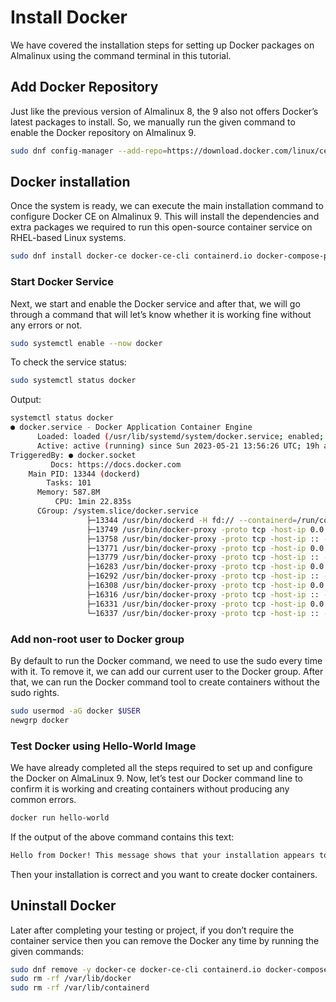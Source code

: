 # Install Docker

We have covered the installation steps for setting up Docker packages on Almalinux using the command terminal in this tutorial.

## Add Docker Repository

Just like the previous version of Almalinux 8, the 9 also not offers Docker’s latest packages to install. So, we manually run the given command to enable the Docker repository on Almalinux 9.

```bash
sudo dnf config-manager --add-repo=https://download.docker.com/linux/centos/docker-ce.repo
```

## Docker installation

Once the system is ready, we can execute the main installation command to configure Docker CE on Almalinux 9. This will install the dependencies and extra packages we required to run this open-source container service on RHEL-based Linux systems.

```bash
sudo dnf install docker-ce docker-ce-cli containerd.io docker-compose-plugin
```

### Start Docker Service

Next, we start and enable the Docker service and after that, we will go through a command that will let’s know whether it is working fine without any errors or not.

```bash
sudo systemctl enable --now docker
```

To check the service status:

```bash
sudo systemctl status docker
```

Output:

```bash
systemctl status docker
● docker.service - Docker Application Container Engine
	  Loaded: loaded (/usr/lib/systemd/system/docker.service; enabled; preset: disabled)
	  Active: active (running) since Sun 2023-05-21 13:56:26 UTC; 19h ago
TriggeredBy: ● docker.socket
		 Docs: https://docs.docker.com
	Main PID: 13344 (dockerd)
		Tasks: 101
	  Memory: 587.8M
		  CPU: 1min 22.835s
	  CGroup: /system.slice/docker.service
				 ├─13344 /usr/bin/dockerd -H fd:// --containerd=/run/containerd/containerd.sock
				 ├─13749 /usr/bin/docker-proxy -proto tcp -host-ip 0.0.0.0 -host-port 9000 -container-ip 172.17.0.2 -container-port 9000
				 ├─13758 /usr/bin/docker-proxy -proto tcp -host-ip :: -host-port 9000 -container-ip 172.17.0.2 -container-port 9000
				 ├─13771 /usr/bin/docker-proxy -proto tcp -host-ip 0.0.0.0 -host-port 8000 -container-ip 172.17.0.2 -container-port 8000
				 ├─13779 /usr/bin/docker-proxy -proto tcp -host-ip :: -host-port 8000 -container-ip 172.17.0.2 -container-port 8000
				 ├─16283 /usr/bin/docker-proxy -proto tcp -host-ip 0.0.0.0 -host-port 443 -container-ip 172.18.0.3 -container-port 443
				 ├─16292 /usr/bin/docker-proxy -proto tcp -host-ip :: -host-port 443 -container-ip 172.18.0.3 -container-port 443
				 ├─16308 /usr/bin/docker-proxy -proto tcp -host-ip 0.0.0.0 -host-port 81 -container-ip 172.18.0.3 -container-port 81
				 ├─16316 /usr/bin/docker-proxy -proto tcp -host-ip :: -host-port 81 -container-ip 172.18.0.3 -container-port 81
				 ├─16331 /usr/bin/docker-proxy -proto tcp -host-ip 0.0.0.0 -host-port 80 -container-ip 172.18.0.3 -container-port 80
				 └─16337 /usr/bin/docker-proxy -proto tcp -host-ip :: -host-port 80 -container-ip 172.18.0.3 -container-port 80
```

### Add non-root user to Docker group

By default to run the Docker command, we need to use the sudo every time with it. To remove it, we can add our current user to the Docker group. After that, we can run the Docker command tool to create containers without the sudo rights.

```bash
sudo usermod -aG docker $USER
newgrp docker
```

### Test Docker using Hello-World Image

We have already completed all the steps required to set up and configure the Docker on AlmaLinux 9. Now, let’s test our Docker command line to confirm it is working and creating containers without producing any common errors.

```bash
docker run hello-world
```

If the output of the above command contains this text:

```bash
Hello from Docker! This message shows that your installation appears to be working correctly.
```

Then your installation is correct and you want to create docker containers.

## Uninstall Docker

Later after completing your testing or project, if you don’t require the container service then you can remove the Docker any time by running the given commands:

```bash
sudo dnf remove -y docker-ce docker-ce-cli containerd.io docker-compose-plugin
sudo rm -rf /var/lib/docker
sudo rm -rf /var/lib/containerd
```
